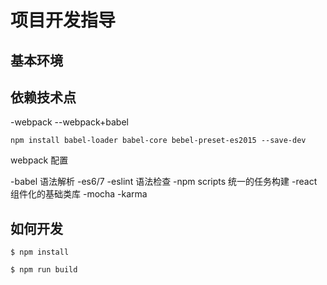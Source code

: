 # 项目开发指导

## 基本环境

## 依赖技术点

-webpack
   --webpack+babel
   ```
   npm install babel-loader babel-core bebel-preset-es2015 --save-dev
   ```
   webpack 配置


-babel 语法解析
-es6/7
-eslint 语法检查
-npm scripts 统一的任务构建
-react 组件化的基础类库
-mocha
-karma 

## 如何开发
```
$ npm install
```
```
$ npm run build
```